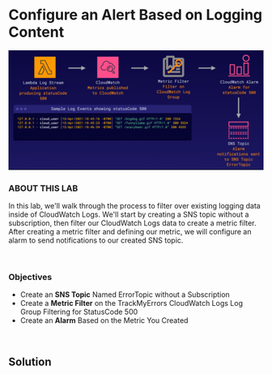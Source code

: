 # Configure an Alert Based on Logging Content

![](../../img/ChallengeLab-5.png)

### ABOUT THIS LAB
In this lab, we'll walk through the process to filter over existing logging data inside of CloudWatch Logs. We'll start by creating a SNS topic without a subscription, then filter our CloudWatch Logs data to create a metric filter. After creating a metric filter and defining our metric, we will configure an alarm to send notifications to our created SNS topic.

<br>

### Objectives
- Create an **SNS Topic** Named ErrorTopic without a Subscription
- Create a **Metric Filter** on the TrackMyErrors CloudWatch Logs Log Group Filtering for StatusCode 500
- Create an **Alarm** Based on the Metric You Created

<br>

## Solution
